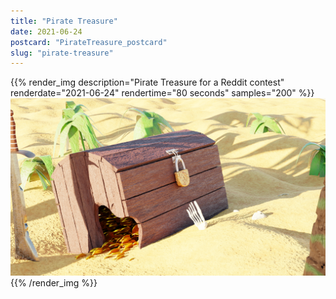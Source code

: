 ```yaml
---
title: "Pirate Treasure"
date: 2021-06-24
postcard: "PirateTreasure_postcard"
slug: "pirate-treasure"
---
```


{{% render_img
  description="Pirate Treasure for a Reddit contest"
  renderdate="2021-06-24"
  rendertime="80 seconds"
  samples="200"
  %}}
![Pirates Treasure chest with gold, the typical pirate treasure scene :)](img/PirateTreasure.png)
{{% /render_img %}}

